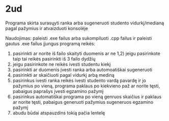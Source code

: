 # 2ud
Programa skirta surasųyti ranka arba sugeneruoti studento vidurkį/medianą pagal pažymius ir atvaizduoti konsolėje

Naudojimas: paleisti .exe failus arba sukompiluoti .cpp failus ir paleisti gautus .exe failus
įjungus programą reikės: 
1) pasirinkti ar norite iš failo skaityti duomenis ar ne
  1,2) jeigu pasirinkote taip tai reikės pasirinkti iš 3 failo dydžių
2) jeigu pasirinkote ne reikės ivesti studentu kiekį
3) pasirinkti ar duomenis įvesti ranka arba automoatiškai sugeneruoti
4) pasirinkti ar skaičiuoti pagal vidurkį arbą mediną
5) pasirinkus ivesti ranka reikės ivesti studento vardą pavardę ir jo pažymius po vieną, programa paklaus po kiekvieno paž ar norite tęsti, pabaigus paprašys įvesti egzamino pažymį 
6) pasirinkus automatiškai programa po vieną genruos skaičius ir paklaus ar norite tęsti, pabaigus generuoti pažymius sugeneruos egzamino pažymį
7) abudu būdai atspauzdins tokią pačia lentelę
